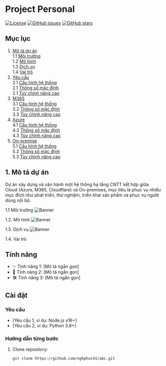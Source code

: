 # Project Personal
[![License](https://img.shields.io/badge/License-MIT-blue.svg)](https://opensource.org/licenses/MIT)
[![GitHub issues](https://img.shields.io/github/issues/nghphuc41/abc)](https://github.com/nghphuc41/abc/issues)
[![GitHub stars](https://img.shields.io/github/stars/nghphuc41/abc)](https://github.com/nghphuc41/abc/stargazers)

## Mục lục

1. [Mô tả dự án](#mô-tả-dự-án)  
   1.1 [Môi trường](#môi-trường)  
   1.2 [Mô hình](#mô-hình)  
   1.3 [Dịch vụ](#dịch-vụ)  
   1.4 [Vai trò](#vai-trò)
2. [Yêu cầu](#cấu-hình)  
   2.1 [Cấu hình hệ thống](#cấu-hình-hệ-thống)  
   2.1 [Thông số mặc định](#thông-số-mặc-định)  
   2.1 [Tùy chỉnh nâng cao](#tùy-chỉnh-nâng-cao)  
3. [M365](#cấu-hình)  
   3.1 [Cấu hình hệ thống](#cấu-hình-hệ-thống)  
   3.2 [Thông số mặc định](#thông-số-mặc-định)  
   3.3 [Tùy chỉnh nâng cao](#tùy-chỉnh-nâng-cao)  
4. [Azure](#giấy-phép)  
   4.1 [Cấu hình hệ thống](#cấu-hình-hệ-thống)  
   4.2 [Thông số mặc định](#thông-số-mặc-định)  
   4.3 [Tùy chỉnh nâng cao](#tùy-chỉnh-nâng-cao)
5. [On-premise](#cấu-hình)  
   5.1 [Cấu hình hệ thống](#cấu-hình-hệ-thống)  
   5.2 [Thông số mặc định](#thông-số-mặc-định)  
   5.3 [Tùy chỉnh nâng cao](#tùy-chỉnh-nâng-cao)  

## 1. Mô tả dự án

Dự án xây dựng và vận hành một hệ thống hạ tầng CNTT kết hợp giữa Cloud (Azure, M365, Cloudflare) và On-premises, mục tiêu là phục vụ nhiều mục đích như phát triển, thử nghiệm, triển khai sản phẩm và phục vụ người dùng nội bộ.  

1.1 Môi trường
![Banner](https://raw.githubusercontent.com/nghphuc41/abc/main/image/Environment.PNG)

1.2. Mô hình
![Banner](https://raw.githubusercontent.com/nghphuc41/abc/main/image/Infrastructure.PNG)

1.3. Dịch vụ
![Banner](https://raw.githubusercontent.com/nghphuc41/abc/main/image/Service.PNG)

1.4. Vai trò

## Tính năng

- ✨ Tính năng 1: [Mô tả ngắn gọn]
- 🚀 Tính năng 2: [Mô tả ngắn gọn]
- 🛠️ Tính năng 3: [Mô tả ngắn gọn]

## Cài đặt

### Yêu cầu
- [Yêu cầu 1, ví dụ: Node.js v16+]
- [Yêu cầu 2, ví dụ: Python 3.8+]

### Hướng dẫn từng bước
1. Clone repository:
   ```bash
   git clone https://github.com/nghphuc41/abc.git
